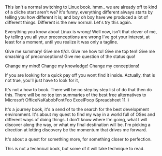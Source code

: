 This isn't a normal switching to Linux book. hmm.. we are already off to kind of a cliche start aren't we? It's funny, everything different always starts by telling you how different it is; and boy oh boy have we produced a lot of different things. Different is the new normal. Let's try this again.

Everything you know about Linux is wrong! Well now, isn't that clever of me, by telling you all your preconceptions are wrong I've got your interest, at least for a moment, until you realize it was only a tagline.

Give me summary! Give me tl/dr. Give me how to! Give me top ten! Give me smashing of preconceptions! Give me question of the status quo!

Change my mind! Change my knowledge! Change my conceptions!


If you are looking for a quick pay off you wont find it inside. Actually, that is not true, you'll just have to look for it, 

It's not a how to book. There will be no step by step list of do that then do this. There will be no top ten summaries of the best free alternatives to  Microsoft OfficeNaKabobFontFoo ExcelPoop Spreadsheet 11. i

It's a journey book, it's a send of to the search for the best development environment. It's about my quest to find my way in a world full of OSes and different ways of doing things. I don't know where I'm going, what I will discover along the way, or what my final destination will be. I'm picking a direction at letting discovery be the momentum that drives me forward.

It's about a quest for something more, for something closer to perfection.

This is not a technical book, but some of it will take technique to read.